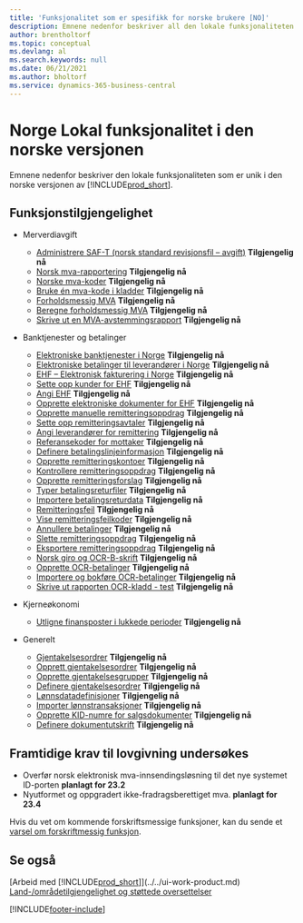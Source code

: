 ```yaml
---
title: 'Funksjonalitet som er spesifikk for norske brukere [NO]'
description: Emnene nedenfor beskriver all den lokale funksjonaliteten i den norske versjonen av Business Central.
author: brentholtorf
ms.topic: conceptual
ms.devlang: al
ms.search.keywords: null
ms.date: 06/21/2021
ms.author: bholtorf
ms.service: dynamics-365-business-central
---
```

# Norge Lokal funksjonalitet i den norske versjonen

Emnene nedenfor beskriver den lokale funksjonaliteten som er unik i den norske versjonen av [!INCLUDE[prod_short](../../includes/prod_short.md)].  

## Funksjonstilgjengelighet

* Merverdiavgift
    * [Administrere SAF-T (norsk standard revisjonsfil – avgift)](ui-extensions-setup-and-generate-saf-t-files-no.md) **Tilgjengelig nå**
    * [Norsk mva-rapportering](norwegian-vat-reporting.md) **Tilgjengelig nå**
    * [Norske mva-koder](norwegian-vat-codes.md) **Tilgjengelig nå**  
    * [Bruke én mva-kode i kladder](how-to-use-one-vat-code-in-journals.md) **Tilgjengelig nå**
    * [Forholdsmessig MVA](proportional-vat.md) **Tilgjengelig nå**
    * [Beregne forholdsmessig MVA](how-to-calculate-proportional-vat.md) **Tilgjengelig nå**
    * [Skrive ut en MVA-avstemmingsrapport](how-to-print-a-vat-reconciliation-report.md) **Tilgjengelig nå**

* Banktjenester og betalinger
    * [Elektroniske banktjenester i Norge](electronic-banking-in-norway.md) **Tilgjengelig nå**
    * [Elektroniske betalinger til leverandører i Norge](electronic-payments-to-vendors-in-norway.md) **Tilgjengelig nå**
    * [EHF – Elektronisk fakturering i Norge](ehf-electronic-invoicing-in-norway.md) **Tilgjengelig nå**
    * [Sette opp kunder for EHF](how-to-set-up-customers-for-ehf.md) **Tilgjengelig nå**  
    * [Angi EHF](how-to-set-up-ehf.md) **Tilgjengelig nå**
    * [Opprette elektroniske dokumenter for EHF](how-to-create-electronic-documents-for-ehf.md) **Tilgjengelig nå**
    * [Opprette manuelle remitteringsoppdrag](how-to-create-manual-remittance-payments.md) **Tilgjengelig nå**  
    * [Sette opp remitteringsavtaler](how-to-set-up-remittance-agreements.md) **Tilgjengelig nå**  
    * [Angi leverandører for remittering](how-to-set-up-vendors-for-remittance.md) **Tilgjengelig nå**
    * [Referansekoder for mottaker](recipient-reference-codes.md) **Tilgjengelig nå**
    * [Definere betalingslinjeinformasjon](how-to-set-up-payment-line-information.md) **Tilgjengelig nå**  
    * [Opprette remitteringskontoer](how-to-create-remittance-accounts.md) **Tilgjengelig nå**  
    * [Kontrollere remitteringsoppdrag](how-to-test-remittance-payments.md) **Tilgjengelig nå**
    * [Opprette remitteringsforslag](how-to-create-remittance-suggestions.md) **Tilgjengelig nå**
    * [Typer betalingsreturfiler](types-of-payment-returns-files.md) **Tilgjengelig nå**
    * [Importere betalingsreturdata](how-to-import-payment-return-data.md) **Tilgjengelig nå**
    * [Remitteringsfeil](remittance-errors.md) **Tilgjengelig nå**
    * [Vise remitteringsfeilkoder](how-to-view-remittance-error-codes.md) **Tilgjengelig nå**
    * [Annullere betalinger](how-to-cancel-payments.md) **Tilgjengelig nå**  
    * [Slette remitteringsoppdrag](how-to-delete-remittance-payment-orders.md) **Tilgjengelig nå**  
    * [Eksportere remitteringsoppdrag](how-to-export-remittance-payments.md) **Tilgjengelig nå**
    * [Norsk giro og OCR-B-skrift](norwegian-giro-and-ocr-b-font.md) **Tilgjengelig nå**
    * [Opprette OCR-betalinger](how-to-set-up-ocr-payments.md) **Tilgjengelig nå**
    * [Importere og bokføre OCR-betalinger](how-to-import-and-post-ocr-payments.md) **Tilgjengelig nå**
    * [Skrive ut rapporten OCR-kladd - test](how-to-print-the-ocr-journal-test-report.md) **Tilgjengelig nå**  

* Kjerneøkonomi    
    * [Utligne finansposter i lukkede perioder](how-to-apply-general-ledger-entries-in-closed-periods.md) **Tilgjengelig nå**  

* Generelt
    * [Gjentakelsesordrer](recurring-orders.md) **Tilgjengelig nå**  
    * [Opprett gjentakelsesordrer](how-to-create-recurring-orders.md) **Tilgjengelig nå**
    * [Opprette gjentakelsesgrupper](how-to-set-up-recurring-groups.md) **Tilgjengelig nå**  
    * [Definere gjentakelsesordrer](how-to-set-up-recurring-orders.md) **Tilgjengelig nå**
    * [Lønnsdatadefinisjoner](ui-extensions-payroll-data-definitions-no.md) **Tilgjengelig nå**
    * [Importer lønnstransaksjoner](how-to-import-payroll-transactions.md) **Tilgjengelig nå**
    * [Opprette KID-numre for salgsdokumenter](how-to-set-up-kid-numbers-on-sales-documents.md) **Tilgjengelig nå**
    * [Definere dokumentutskrift](how-to-set-up-document-printing.md) **Tilgjengelig nå**

<!--
  [Apply General Ledger Entries in Closed Periods](how-to-apply-general-ledger-entries-in-closed-periods.md)  

  [EHF Electronic Invoicing in Norway](ehf-electronic-invoicing-in-norway.md)  
  [Electronic Banking in Norway](electronic-banking-in-norway.md)  
  [Electronic Payments to Vendors in Norway](electronic-payments-to-vendors-in-norway.md)  
  [Norwegian VAT Reporting](norwegian-vat-reporting.md)  
 [Recurring Orders](recurring-orders.md)  
 -->
 
## Framtidige krav til lovgivning undersøkes 

* Overfør norsk elektronisk mva-innsendingsløsning til det nye systemet ID-porten **planlagt for 23.2** 
* Nyutformet og oppgradert ikke-fradragsberettiget mva. **planlagt for 23.4**   

Hvis du vet om kommende forskriftsmessige funksjoner, kan du sende et [varsel om forskriftmessig funksjon](https://forms.office.com/pages/responsepage.aspx?id=v4j5cvGGr0GRqy180BHbRwkeauYiJKZOpJ0CtKuVmJlURURaMlQ4Rk05UFY4NkVEOTA0MUU5WThXSC4u).


## Se også

[Arbeid med [!INCLUDE[prod_short](../../includes/prod_short.md)]](../../ui-work-product.md)  
[Land-/områdetilgjengelighet og støttede oversettelser](/dynamics365/business-central/dev-itpro/compliance/apptest-countries-and-translations)  


[!INCLUDE[footer-include](../../includes/footer-banner.md)]
